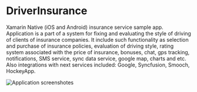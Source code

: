 # DriverInsurance
Xamarin Native (iOS and Android) insurance service sample app. Application is a part of a system for fixing and evaluating the style of driving of clients of insurance companies. It include such functionality as selection and purchase of insurance policies, evaluation of driving style, rating system associated with the price of insurance, bonuses, chat, gps tracking, notifications, SMS service, sync data service, google map, charts and etc. Also integrations with next services included: Google, Syncfusion, Smooch, HockeyApp.

![Application screenshotes](https://user-images.githubusercontent.com/54624273/63882909-b4cf0e00-c9db-11e9-98b1-bef9ce23b082.png)
